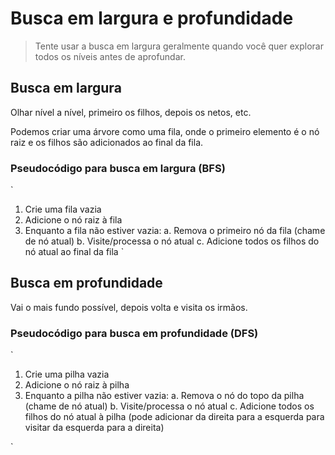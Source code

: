 # Busca em largura e profundidade

> Tente usar a busca em largura geralmente quando você quer explorar todos os níveis antes de aprofundar.

## Busca em largura

Olhar nível a nível, primeiro os filhos, depois os netos, etc.

Podemos criar uma árvore como uma fila, onde o primeiro elemento é o nó raiz e os filhos são adicionados ao final da fila.

### Pseudocódigo para busca em largura (BFS)
` 
1. Crie uma fila vazia
2. Adicione o nó raiz à fila
3. Enquanto a fila não estiver vazia:
    a. Remova o primeiro nó da fila (chame de nó atual)
    b. Visite/processa o nó atual
    c. Adicione todos os filhos do nó atual ao final da fila
`
## Busca em profundidade

Vai o mais fundo possível, depois volta e visita os irmãos.

### Pseudocódigo para busca em profundidade (DFS)

`
1. Crie uma pilha vazia
2. Adicione o nó raiz à pilha
3. Enquanto a pilha não estiver vazia:
    a. Remova o nó do topo da pilha (chame de nó atual)
    b. Visite/processa o nó atual
    c. Adicione todos os filhos do nó atual à pilha (pode adicionar da direita para a esquerda para visitar da esquerda para a direita)

`
